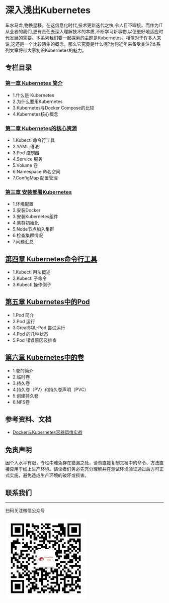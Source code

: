 # 深入浅出Kubernetes

车水马龙,物换星移。在这信息化时代,技术更新迭代之快,令人目不暇接。而作为IT从业者的我们,更有责任去深入理解技术的本质,不断学习新事物,以便更好地适应时代发展的需要。本系列我们要一起探索的主题是Kubernetes。相信对于许多人来说,这还是一个比较陌生的概念。那么它究竟是什么呢?为何近年来备受关注?本系列文章将带大家初识Kubernetes的魅力。

## 专栏目录
### [第一章 Kubernetes 简介](./deep-dive-kubernetes-01.md)

- 1.什么是 Kubernetes
- 2.为什么要用Kubernetes
- 3.Kubernetes与Docker Compose的比较
- 4.Kubernetes核心概念

### [第二章 Kubernetes的核心资源](./deep-dive-kubernetes-02.md)
- 1.Kubectl 命令行工具
- 2.YAML 语法
- 3.Pod 控制器
- 4.Service 服务
- 5.Volume 卷
- 6.Namespace 命名空间
- 7.ConfigMap 配置管理

### [第三章 安装部署Kubernetes](./deep-dive-kubernetes-03.md)

- 1.环境配置
- 2.安装Docker
- 3.安装Kubernetes组件
- 4.集群初始化
- 5.Node节点加入集群
- 6.检查集群情况
- 7.问题汇总

## [第四章 Kubernetes命令行工具](./deep-dive-kubernetes-04.md)

- 1.Kubectl 用法概述
- 2.Kubectl 子命令
- 3.Kubectl 操作例子

## [第五章 Kubernetes中的Pod](./deep-dive-kubernetes-05.md)

- 1.Pod 简介
- 2.Pod 运行
- 3.GreatSQL-Pod 尝试运行 
- 4.Pod 的几种状态
- 5.Pod 错误原因及排查

## [第六章 Kubernetes中的卷](./deep-dive-kubernetes-06.md)

- 1.卷的简介
- 2.临时卷
- 3.持久卷
- 4.持久卷（PV）和持久卷声明（PVC）
- 5.创建持久卷
- 6.NFS卷


## 参考资料、文档

- [Docker与Kubernetes容器运维实战](https://baike.baidu.com/item/Docker与Kubernetes容器运维实战/63475077?fr=ge_ala)

## 免责声明
因个人水平有限，专栏中难免存在错漏之处，请勿直接复制文档中的命令、方法直接应用于线上生产环境。请读者们务必先充分理解并在测试环境验证通过后方可正式实施，避免造成生产环境的破坏或损害。

## 联系我们
---
扫码关注微信公众号

![输入图片说明](../greatsql-wx.jpg)
